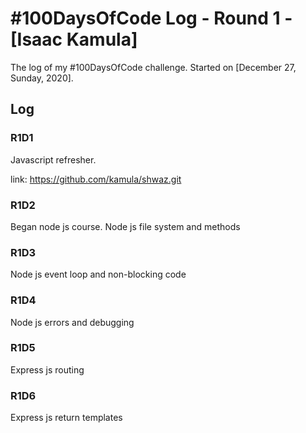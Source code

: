 # #100DaysOfCode Log - Round 1 - [Isaac Kamula]

The log of my #100DaysOfCode challenge. Started on [December 27, Sunday, 2020].

## Log

### R1D1 
Javascript refresher.

link: https://github.com/kamula/shwaz.git

### R1D2
Began node js course. Node js file system and methods

### R1D3
Node js event loop and non-blocking code

### R1D4
Node js errors and debugging 

### R1D5
Express js routing

### R1D6
Express js return templates


